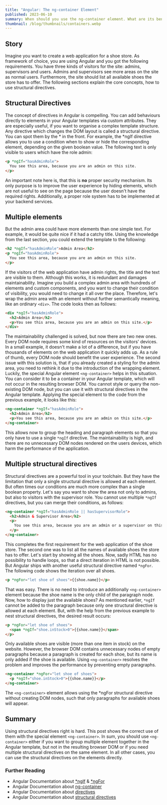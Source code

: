 ```yaml
---
title: "Angular: The ng-container Element"
published: 2023-06-10
summary: When should you use the ng-container element. What are its benefits and when should you avoid using it.
thumbnail: /blog/thumbnails/containers.webp
---
```


## Story

Imagine you want to create a web application for a shoe store. As framework of choice, you are using Angular and you got the following requirements. You have three kinds of visitors for the site: admins, supervisors and users. Admins and supervisors see more areas on the site as normal users. Furthermore, the site should list all available shoes the store has to offer. The following sections explain the core concepts, how to use structural directives.

## Structural Directives

The concept of directives in Angular is compelling. You can add behaviours directly to elements in your Angular templates via custom attributes. They are especially useful, if you want to organise a complex template structure. Any directive which changes the DOM layout is called a structural directive. You can spot them by the * in the front. For example, the *ngIf directive allows you to use a condition when to show or hide the corresponding element, depending on the given boolean value. The following text is only visible to users which have the role admin:

```html
<p *ngIf="hasAdminRole">
  You see this area, because you are an admin on this site.
</p>
```

An important note here is, that this is **no** proper security mechanism. Its only purpose is to improve the user experience by hiding elements, which are not useful to see on the page because the user doesn't have the required rights. Additionally, a proper role system has to be implemented at your backend services.

## Multiple elements

But the admin area could have more elements than one simple text. For example, it would be quite nice if it had a catchy title. Using the knowledge from the last section, you could extend the template to the following:

```html
<h2 *ngIf="hasAdminRole">Admin Area</h2>
<p *ngIf="hasAdminRole">
  You see this area, because you are an admin on this site.
</p>
```

If the visitors of the web application have admin rights, the title and the text
are visible to them. Although this works, it is redundant and damages maintainability. Imagine you build a complex admin area with hundreds of elements and custom components, and you want to change their condition of visibility, you would need to change it all over the place. Therefore, let's wrap the admin area with an element without further semantically meaning, like an ordinary `<div>`. The code looks then as follows:

```html
<div *ngIf="hasAdminRole">
  <h2>Admin Area</h2>
  <p>You see this area, because you are an admin on this site.</p>
</div>
```

The maintainability challenged is solved, but now there are two new ones. Every DOM node requires some kind of resources on the visitors' devices. In a small example, it doesn't make a lot of a difference, but if you have thousands of elements on the web application it quickly adds up. As a rule of thumb, every DOM node should benefit the user experience. The second issue with this solution is, that if you already created a styling for the admin area, you need to rethink it due to the introduction of the wrapping element. Luckily, the special Angular element `<ng-container>` helps in this situation. You can consider it to be a container in your Angular template, which will not occur in the resulting browser DOM. You cannot style or query the non-existing DOM node, but you can use it with structural directives in the Angular template. Applying the special element to the code from the previous example, it looks like this:

```html
<ng-container *ngIf="hasAdminRole">
  <h2>Admin Area</h2>
  <p>You see this area, because you are an admin on this site.</p>
</ng-container>
```

This allows now to group the heading and paragraph elements so that you only have to use a single `*ngIf` directive. The maintainability is high, and there are no unnecessary DOM nodes rendered on the users devices, which harm the performance of the application.

## Multiple structural directives

Structural directives are a powerful tool in your toolchain. But they have the limitation that only a single structural directive is allowed at each element. But often times our conditions are much more complex than a single boolean property. Let's say you want to show the area not only to admins, but also to visitors with the supervisor role. You cannot use multiple `*ngIf` directives, but you can merge their conditions, as follows:

```html
<ng-container *ngIf="hasAdminRole || hasSupervisorRole">
  <h2>Admin & Supervisor Area</h2>
  <p>
    You see this area, because you are an admin or a supervisor on this site.
  </p>
</ng-container>
```

This completes the first requirement for the web application of the shoe store. The second one was to list all the names of available shoes the store has to offer. Let's start by showing all the shoes. Now, sadly HTML has no possibility to handle loops, so that a direct iteration in HTML is not possible. But Angular ships with another useful structural directive named `*ngFor`. The following code shows the iteration over all shoes.

```html
<p *ngFor="let shoe of shoes">{{shoe.name}}</p>
```

That was easy. There is no need to introduce an additionally `<ng-container>` element because the shoe name is the only child of the paragraph node. Now, how to display just the available shoes? As mentioned earlier, `*ngIf` cannot be added to the paragraph because only one structural directive is allowed at each element. But, with the help from the previous example to nest structural directives, the desired result occurs:

```html
<p *ngFor="let shoe of shoes">
  <span *ngIf="shoe.inStock>0">{{shoe.name}}</span>
</p>
```

Only available shoes are visible (more than one item in stock) on the website. However, the browser DOM contains unnecessary nodes of empty paragraphs because a paragraph is created for each shoe, but its name is only added if the shoe is available. Using `<ng-container>` resolves the problem and improves the performance by preventing empty paragraphs.

```html
<ng-container *ngFor="let shoe of shoes">
  <p *ngIf="shoe.inStock>0">{{shoe.name}}</p>
</ng-container>
```

The `<ng-container>` element allows using the \*ngFor structural directive without creating DOM nodes, such that only paragraphs for available shoes will appear.

## Summary

Using structural directives right is hard. This post shows the correct use of them with the special element `<ng-container>`. In sum, you should use `<ng-container>` either if you want to group multiple element together in the Angular template, but not in the resulting browser DOM or if you need multiple structural directives on the same element. In all other cases, you can use the structural directives on the elements directly.

### Further Reading

- Angular Documentation about [\*ngIf](https://angular.io/api/common/NgIf) & [\*ngFor](https://angular.io/api/common/NgFor)
- Angular Documentation about [ng-container](https://angular.io/api/core/ng-container)
- Angular Documentation about [directives](https://angular.io/api/core/Directive)
- Angular Documentation about [structural directives](https://angular.io/guide/structural-directives)
